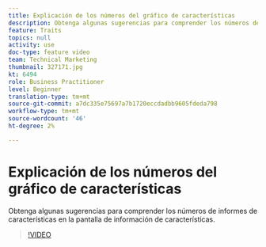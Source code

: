 ```yaml
---
title: Explicación de los números del gráfico de características
description: Obtenga algunas sugerencias para comprender los números de informes de características en la pantalla de información de características.
feature: Traits
topics: null
activity: use
doc-type: feature video
team: Technical Marketing
thumbnail: 327171.jpg
kt: 6494
role: Business Practitioner
level: Beginner
translation-type: tm+mt
source-git-commit: a7dc335e75697a7b1720eccdadbb9605fdeda798
workflow-type: tm+mt
source-wordcount: '46'
ht-degree: 2%

---
```



# Explicación de los números del gráfico de características

Obtenga algunas sugerencias para comprender los números de informes de características en la pantalla de información de características.

>[!VIDEO](https://video.tv.adobe.com/v/327171/?quality=12&learn=on)
